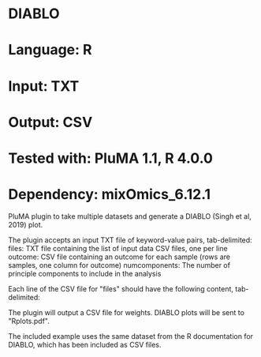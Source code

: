 # DIABLO
# Language: R
# Input: TXT
# Output: CSV
# Tested with: PluMA 1.1, R 4.0.0
# Dependency: mixOmics_6.12.1


PluMA plugin to take multiple datasets and generate a DIABLO (Singh et al, 2019) plot.

The plugin accepts an input TXT file of keyword-value pairs, tab-delimited:
files: TXT file containing the list of input data CSV files, one per line
outcome: CSV file containing an outcome for each sample (rows are samples, one column for outcome)
numcomponents: The number of principle components to include in the analysis

Each line of the CSV file for "files" should have the following content, tab-delimited:
<filename> <name for data in plots> <number of variables to select per component> <number of variables to use for this dataset>

The plugin will output a CSV file for weights.  DIABLO plots will be sent to "Rplots.pdf".

The included example uses the same dataset from the R documentation for DIABLO, which has been included as CSV files.
